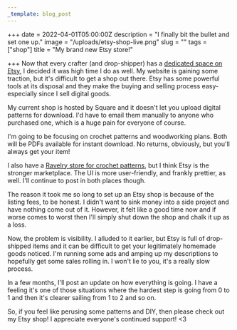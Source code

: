 ```yaml
---
_template: blog_post
---
```


+++
date = 2022-04-01T05:00:00Z
description = "I finally bit the bullet and set one up."
image = "/uploads/etsy-shop-live.png"
slug = ""
tags = ["shop"]
title = "My brand new Etsy store!"

+++
Now that every crafter (and drop-shipper) has a [dedicated space on Etsy](https://www.etsy.com/shop/CodysCraftyCo), I decided it was high time I do as well. My website is gaining some traction, but it's difficult to get a shop out there. Etsy has some powerful tools at its disposal and they make the buying and selling process easy- especially since I sell digital goods.

My current shop is hosted by Square and it doesn't let you upload digital patterns for download. I'd have to email them manually to anyone who purchased one, which is a huge pain for everyone of course.

I'm going to be focusing on crochet patterns and woodworking plans. Both will be PDFs available for instant download. No returns, obviously, but you'll always get your item!

I also have a [Ravelry store for crochet patterns](https://www.ravelry.com/stores/codys-craft-corner), but I think Etsy is the stronger marketplace. The UI is more user-friendly, and frankly prettier, as well. I'll continue to post in both places though.

The reason it took me so long to set up an Etsy shop is because of the listing fees, to be honest. I didn't want to sink money into a side project and have nothing come out of it. However, it felt like a good time now and if worse comes to worst then I'll simply shut down the shop and chalk it up as a loss.

Now, the problem is visibility. I alluded to it earlier, but Etsy is full of drop-shipped items and it can be difficult to get your legitimately homemade goods noticed. I'm running some ads and amping up my descriptions to hopefully get some sales rolling in. I won't lie to you, it's a really slow process.

In a few months, I'll post an update on how everything is going. I have a feeling it's one of those situations where the hardest step is going from 0 to 1 and then it's clearer sailing from 1 to 2 and so on.

So, if you feel like perusing some patterns and DIY, then please check out my Etsy shop! I appreciate everyone's continued support! <3
